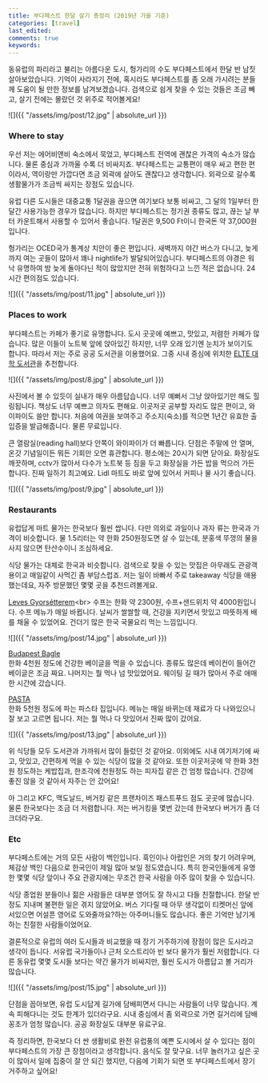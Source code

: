 ```yaml
---
title: 부다페스트 한달 살기 총정리 (2019년 가을 기준)
categories: [travel]
last_edited: 
comments: true
keywords:
---
```


동유럽의 파리라고 불리는 아름다운 도시, 헝가리의 수도 부다페스트에서 한달 반 남짓 살아보았습니다. 기억이 사라지기 전에, 혹시라도 부다페스트를 좀 오래 가시려는 분들께 도움이 될 만한 정보를 남겨보겠습니다. 검색으로 쉽게 찾을 수 있는 것들은 조금 빼고, 살기 전에는 몰랐던 것 위주로 적어볼게요!

![]({{ "/assets/img/post/12.jpg" | absolute_url }})  

### Where to stay

우선 저는 에어비앤비 숙소에서 묵었고, 부다페스트 전역에 괜찮은 가격의 숙소가 많습니다. 물론 중심과 가까울 수록 더 비싸지죠. 부다페스트는 교통편이 매우 싸고 편한 편이라서, 역이랑만 가깝다면 조금 외곽에 살아도 괜찮다고 생각합니다. 외곽으로 갈수록 생활물가가 조금씩 싸지는 장점도 있습니다.

유럽 다른 도시들은 대중교통 1달권을 끊으면 여기보다 보통 비싸고, 그 달의 1일부터 한 달간 사용가능한 경우가 많습니다. 하지만 부다페스트는 정기권 종류도 많고, 끊는 날 부터 카운트해서 사용할 수 있어서 좋습니다. 1달권은 9,500 Ft이니 한국돈 약 37,000원입니다.

헝가리는 OCED국가 통계상 치안이 좋은 편입니다. 새벽까지 야간 버스가 다니고, 늦게까지 여는 곳들이 많아서 꽤나 nightlife가 발달되어있습니다. 부다페스트의 야경은 워낙 유명하여 밤 늦게 돌아다닌 적이 많았지만 전혀 위험하다고 느낀 적은 없습니다. 24시간 편의점도 있습니다.

![]({{ "/assets/img/post/11.jpg" | absolute_url }})  

### Places to work

부다페스트는 카페가 좋기로 유명합니다. 도시 곳곳에 예쁘고, 맛있고, 저렴한 카페가 많습니다. 많은 이들이 노트북 앞에 앉아있긴 하지만, 너무 오래 있기엔 눈치가 보이기도 합니다. 따라서 저는 주로 공공 도서관을 이용했어요. 그중 시내 중심에 위치한 [ELTE 대학 도서관](https://www.google.com/maps/place/Budapest+University+Library/@47.492464,19.056912,15z/data=!4m2!3m1!1s0x0:0x625e6c229ba585ea?sa=X&ved=2ahUKEwiOt7b398TmAhVvwqYKHbegDbAQ_BIwE3oECBsQCA)을 추천합니다. 

![]({{ "/assets/img/post/8.jpg" | absolute_url }})  

사진에서 볼 수 있듯이 실내가 매우 아름답습니다. 너무 예뻐서 그냥 앉아있기만 해도 힐링됩니다. 책상도 너무 예쁘고 의자도 편해요. 이곳저곳 공부할 자리도 많은 편이고, 와이파이도 쓸만 합니다. 처음에 여권을 보여주고 주소지(숙소)를 적으면 1년간 유효한 출입증을 발급해줍니다. 물론 무료입니다. 

큰 열람실(reading hall)보다 안쪽이 와이파이가 더 빠릅니다. 단점은 주말에 안 열며, 온갓 기념일이든 뭐든 기회만 오면 휴관합니다. 평소에는 20시가 되면 닫아요. 화장실도 깨끗하며, cctv가 많아서 다수가 노트북 등 짐을 두고 화장실을 가든 밥을 먹으러 가든 합니다. 진짜 일하기 최고예요. Lidl 마트도 바로 앞에 있어서 커피나 물 사기 좋습니다.

![]({{ "/assets/img/post/9.jpg" | absolute_url }})  

### Restaurants

유럽답게 마트 물가는 한국보다 훨씬 쌉니다. 다만 의외로 과일이나 과자 류는 한국과 가격이 비슷합니다. 물 1.5리터는 약 한화 250원정도면 살 수 있는데, 분홍색 뚜껑의 물을 사지 않으면 탄산수이니 조심하세요.

식당 물가는 대체로 한국과 비슷합니다. 검색으로 찾을 수 있는 맛집은 아무래도 관광객 용이고 매일같이 사먹긴 좀 부담스럽죠. 저는 일이 바빠서 주로 takeaway 식당을 애용했는데요, 자주 방문했던 몇몇 곳을 추천드려볼게요.

[Leves Gyorsétterem]([https://www.google.com/maps/place/Leves+Gyors%C3%A9tterem/@47.4880948,19.0603839,19z/data=!4m8!1m2!2m1!1ssoup!3m4!1s0x0:0x4dcc54e02514630f!8m2!3d47.4883667!4d19.0597159](https://www.google.com/maps/place/Leves+Gyorsétterem/@47.4880948,19.0603839,19z/data=!4m8!1m2!2m1!1ssoup!3m4!1s0x0:0x4dcc54e02514630f!8m2!3d47.4883667!4d19.0597159))<br>
수프는 한화 약 2300원, 수프+샌드위치 약 4000원입니다. 수프 메뉴가 매일 바뀝니다. 날씨가 쌀쌀할 때, 건강을 지키면서 맛있고 따뜻하게 배를 채울 수 있었어요. 건더기 많은 한국 국물요리 먹는 느낌입니다.

![]({{ "/assets/img/post/14.jpg" | absolute_url }})  

[Budapest Bagle](https://www.google.com/maps/place/Budapest+Bagel/@47.4896269,19.0609345,17z/data=!3m1!4b1!4m5!3m4!1s0x4741dc5b0105f4e3:0x9847bec8611344d!8m2!3d47.4896269!4d19.0631285)<br>
한화 4천원 정도에 건강한 베이글을 먹을 수 있습니다. 종류도 많은데 베이컨이 들어간 베이글은 조금 짜요. 나머지는 뭘 먹나 넘 맛있었어요. 웨이팅 길 때가 많아서 주로 애매한 시간에 갔습니다.

[PASTA](https://www.google.com/maps/place/PASTA/@47.4896269,19.0609345,17z/data=!4m12!1m6!3m5!1s0x4741dc5b0105f4e3:0x9847bec8611344d!2sBudapest+Bagel!8m2!3d47.4896269!4d19.0631285!3m4!1s0x0:0x7aa2247fac98b75a!8m2!3d47.4896164!4d19.0610761)<br>
한화 5천원 정도에 파는 파스타 집입니다. 메뉴는 매일 바뀌는데 재료가 다 나와있으니 잘 보고 고르면 됩니다. 저는 뭘 먹나 다 맛있어서 진짜 많이 갔어요.

![]({{ "/assets/img/post/13.jpg" | absolute_url }})  

위 식당들 모두 도서관과 가까워서 많이 들렀던 것 같아요. 이외에도 시내 여기저기에 싸고, 맛있고, 간편하게 먹을 수 있는 식당이 많을 것 같아요. 또한 이곳저곳에 약 한화 3천원 정도하는 케밥집과, 한조각에 천원정도 하는 피자집 같은 건 엄청 많습니다. 건강에 좋진 않을 것 같아서 자주는 안 갔어요!

아 그리고 KFC, 맥도날드, 버거킹 같은 프랜차이즈 패스트푸드 점도 곳곳에 많습니다. 물론 한국보다는 조금 더 저렴합니다. 저는 버거킹을 몇번 갔는데 한국보다 버거가 좀 더 크더라구요.

### Etc

부다페스트에는 거의 모든 사람이 백인입니다. 흑인이나 아랍인은 거의 찾기 어려우며, 체감상 백인 다음으로 한국인이 제일 많아 보일 정도였습니다. 특히 한국인들에게 유명한 몇몇 식당 앞이나 주요 관광지에는 무조건 한국 사람을 아주 많이 찾을 수 있습니다. 

식당 종업원 분들이나 젊은 사람들은 대부분 영어도 잘 하시고 다들 친절합니다. 한달 반 정도 지내며 불편한 일은 겪지 않았어요. 버스 기다릴 때 아무 생각없이 티켓머신 앞에 서있으면 어설픈 영어로 도와줄까요?하는 아주머니들도 많습니다. 좋은 기억만 남기게하는 친절한 사람들이었어요. 

결론적으로 유럽의 여러 도시들과 비교했을 때 장기 거주하기에 장점이 많은 도시라고 생각이 듭니다. 서유럽 국가들이나 근처 오스트리아 빈 보다 물가가 훨씬 저렴합니다. 다른 동유럽 몇몇 도시들 보다는 약간 물가가 비싸지만, 훨씬 도시가 아름답고 볼 거리가 많습니다. 

![]({{ "/assets/img/post/15.jpg" | absolute_url }})  

단점을 꼽아보면, 유럽 도시답게 길가에 담배피면서 다니는 사람들이 너무 많습니다. 계속 피해다니는 것도 한계가 있더라구요. 시내 중심에서 좀 외곽으로 가면 길거리에 담배꽁초가 엄청 많습니다. 공공 화장실도 대부분 유료구요. 

즉 정리하면, 한국보다 더 싼 생활비로 완전 유럽풍의 예쁜 도시에서 살 수 있다는 점이 부다페스트의 가장 큰 장점이라고 생각합니다. 음식도 잘 맞구요. 너무 놀러가고 싶은 곳이 많아서 일에 집중이 잘 안 되긴 했지만, 다음에 기회가 되면 또 부다페스트에서 장기 거주하고 싶어요!









